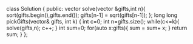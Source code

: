 class Solution {
public:
vector<int> solve(vector<int> &gifts,int n){
sort(gifts.begin(),gifts.end());
gifts[n-1] = sqrt(gifts[n-1]);
};
long long pickGifts(vector<int>& gifts, int k) {
int c=0;
int n=gifts.size();
while(c<=k){
solve(gifts,n);
c++;
}
int sum=0;
for(auto x:gifts){
sum = sum+ x;
}
return sum;
}
};